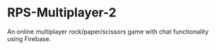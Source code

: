 # RPS-Multiplayer-2
An online multiplayer rock/paper/scissors game with chat functionality using Firebase.
